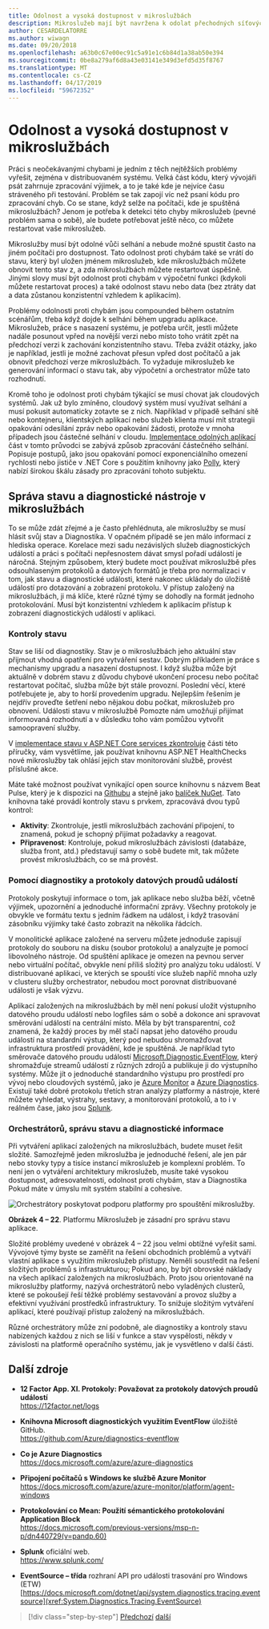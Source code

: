 ```yaml
---
title: Odolnost a vysoká dostupnost v mikroslužbách
description: Mikroslužeb mají být navržena k odolat přechodných síťových a závislosti selhání, musí být odolné vůči dosáhnout vysoké dostupnosti.
author: CESARDELATORRE
ms.author: wiwagn
ms.date: 09/20/2018
ms.openlocfilehash: a63b0c67e00ec91c5a91e1c6b84d1a38ab50e394
ms.sourcegitcommit: 0be8a279af6d8a43e03141e349d3efd5d35f8767
ms.translationtype: MT
ms.contentlocale: cs-CZ
ms.lasthandoff: 04/17/2019
ms.locfileid: "59672352"
---
```

# <a name="resiliency-and-high-availability-in-microservices"></a>Odolnost a vysoká dostupnost v mikroslužbách

Práci s neočekávanými chybami je jedním z těch nejtěžších problémy vyřešit, zejména v distribuovaném systému. Velká část kódu, který vývojáři psát zahrnuje zpracování výjimek, a to je také kde je nejvíce času stráveného při testování. Problém se tak zapojí víc než psaní kódu pro zpracování chyb. Co se stane, když selže na počítači, kde je spuštěná mikroslužbách? Jenom je potřeba k detekci této chyby mikroslužeb (pevné problém sama o sobě), ale budete potřebovat ještě něco, co můžete restartovat vaše mikroslužeb.

Mikroslužby musí být odolné vůči selhání a nebude možné spustit často na jiném počítači pro dostupnost. Tato odolnost proti chybám také se vrátí do stavu, který byl uložen jménem mikroslužeb, kde mikroslužbách můžete obnovit tento stav z, a zda mikroslužbách můžete restartovat úspěšně. Jinými slovy musí být odolnost proti chybám v výpočetní funkci (kdykoli můžete restartovat proces) a také odolnost stavu nebo data (bez ztráty dat a data zůstanou konzistentní vzhledem k aplikacím).

Problémy odolnosti proti chybám jsou compounded během ostatním scénářům, třeba když dojde k selhání během upgradu aplikace. Mikroslužeb, práce s nasazení systému, je potřeba určit, jestli můžete nadále posunout vpřed na novější verzi nebo místo toho vrátit zpět na předchozí verzi k zachování konzistentního stavu. Třeba zvážit otázky, jako je například, jestli je možné zachovat přesun vpřed dost počítačů a jak obnovit předchozí verze mikroslužbách. To vyžaduje mikroslužeb ke generování informací o stavu tak, aby výpočetní a orchestrator může tato rozhodnutí.

Kromě toho je odolnost proti chybám týkající se musí chovat jak cloudových systémů. Jak už bylo zmíněno, cloudový systém musí využívat selhání a musí pokusit automaticky zotavte se z nich. Například v případě selhání sítě nebo kontejneru, klientských aplikací nebo služeb klienta musí mít strategii opakování odesílání zpráv nebo opakování žádosti, protože v mnoha případech jsou částečné selhání v cloudu. [Implementace odolných aplikací](../implement-resilient-applications/index.md) část v tomto průvodci se zabývá způsob zpracování částečného selhání. Popisuje postupů, jako jsou opakování pomocí exponenciálního omezení rychlosti nebo jističe v .NET Core s použitím knihovny jako [Polly](https://github.com/App-vNext/Polly), který nabízí širokou škálu zásady pro zpracování tohoto subjektu.

## <a name="health-management-and-diagnostics-in-microservices"></a>Správa stavu a diagnostické nástroje v mikroslužbách

To se může zdát zřejmé a je často přehlédnuta, ale mikroslužby se musí hlásit svůj stav a Diagnostika. V opačném případě se jen málo informací z hlediska operace. Korelace mezi sadu nezávislých služeb diagnostických událostí a práci s počítači nepřesnostem dávat smysl pořadí událostí je náročná. Stejným způsobem, který budete moct používat mikroslužbě přes odsouhlaseným protokolů a datových formátů je třeba pro normalizaci v tom, jak stavu a diagnostické události, které nakonec ukládaly do úložiště událostí pro dotazování a zobrazení protokolu. V přístup založený na mikroslužbách, ji má klíče, které různé týmy se dohodly na formát jednoho protokolování. Musí být konzistentní vzhledem k aplikacím přístup k zobrazení diagnostických událostí v aplikaci.

### <a name="health-checks"></a>Kontroly stavu

Stav se liší od diagnostiky. Stav je o mikroslužbách jeho aktuální stav přijmout vhodná opatření pro vytváření sestav. Dobrým příkladem je práce s mechanismy upgradu a nasazení dostupnost. I když služba může být aktuálně v dobrém stavu z důvodu chybové ukončení procesu nebo počítač restartovat počítač, služba může být stále provozní. Poslední věcí, které potřebujete je, aby to horší provedením upgradu. Nejlepším řešením je nejdřív proveďte šetření nebo nějakou dobu počkat, mikroslužeb pro obnovení. Události stavu v mikroslužbě Pomozte nám umožňují přijímat informovaná rozhodnutí a v důsledku toho vám pomůžou vytvořit samoopravení služby.

V [implementace stavu v ASP.NET Core services zkontroluje](../implement-resilient-applications/monitor-app-health.md#implement-health-checks-in-aspnet-core-services) části této příručky, vám vysvětlíme, jak používat knihovnu ASP.NET HealthChecks nové mikroslužby tak ohlásí jejich stav monitorování službě, provést příslušné akce.

Máte také možnost používat vynikající open source knihovnu s názvem Beat Pulse, který je k dispozici na [Githubu](https://github.com/Xabaril/BeatPulse) a stejně jako [balíček NuGet](https://www.nuget.org/packages/BeatPulse/). Tato knihovna také provádí kontroly stavu s prvkem, zpracovává dvou typů kontrol:

- **Aktivity**: Zkontroluje, jestli mikroslužbách zachování připojení, to znamená, pokud je schopný přijímat požadavky a reagovat. 
- **Připravenost**: Kontroluje, pokud mikroslužbách závislosti (databáze, služba front, atd.) představují samy o sobě budete mít, tak můžete provést mikroslužbách, co se má provést. 

### <a name="using-diagnostics-and-logs-event-streams"></a>Pomocí diagnostiky a protokoly datových proudů událostí

Protokoly poskytují informace o tom, jak aplikace nebo služba běží, včetně výjimek, upozornění a jednoduché informační zprávy. Všechny protokoly je obvykle ve formátu textu s jedním řádkem na událost, i když trasování zásobníku výjimky také často zobrazit na několika řádcích.

V monolitické aplikace založené na serveru můžete jednoduše zapisují protokoly do souboru na disku (soubor protokolu) a analyzujte je pomocí libovolného nástroje. Od spuštění aplikace je omezen na pevnou server nebo virtuální počítač, obvykle není příliš složitý pro analýzu toku událostí. V distribuované aplikaci, ve kterých se spouští více služeb napříč mnoha uzly v clusteru služby orchestrator, nebudou moct porovnat distribuované události je však výzvu.

Aplikací založených na mikroslužbách by měl není pokusí uložit výstupního datového proudu událostí nebo logfiles sám o sobě a dokonce ani spravovat směrování událostí na centrální místo. Měla by být transparentní, což znamená, že každý proces by měl stačí napsat jeho datového proudu událostí na standardní výstup, který pod nebudou shromažďovat infrastruktura prostředí provádění, kde je spuštěná. Je například tyto směrovače datového proudu událostí [Microsoft.Diagnostic.EventFlow](https://github.com/Azure/diagnostics-eventflow), který shromažďuje streamů událostí z různých zdrojů a publikuje ji do výstupního systémy. Může jít o jednoduché standardního výstupu pro prostředí pro vývoj nebo cloudových systémů, jako je [Azure Monitor](https://azure.microsoft.com/services/monitor//) a [Azure Diagnostics](https://docs.microsoft.com/azure/azure-monitor/platform/diagnostics-extension-overview). Existují také dobré protokolu třetích stran analýzy platformy a nástroje, které můžete vyhledat, výstrahy, sestavy, a monitorování protokolů, a to i v reálném čase, jako jsou [Splunk](https://www.splunk.com/goto/Splunk_Log_Management?ac=ga_usa_log_analysis_phrase_Mar17&_kk=logs%20analysis&gclid=CNzkzIrex9MCFYGHfgodW5YOtA).

### <a name="orchestrators-managing-health-and-diagnostics-information"></a>Orchestrátorů, správu stavu a diagnostické informace

Při vytváření aplikací založených na mikroslužbách, budete muset řešit složité. Samozřejmě jeden mikroslužba je jednoduché řešení, ale jen pár nebo stovky typy a tisíce instancí mikroslužeb je komplexní problém. To není jen o vytváření architektury mikroslužeb, musíte také vysokou dostupnost, adresovatelnosti, odolnost proti chybám, stav a Diagnostika Pokud máte v úmyslu mít systém stabilní a cohesive.

![Orchestrátory poskytovat podporu platformy pro spouštění mikroslužby.](./media/image22.png)

**Obrázek 4 – 22**. Platformu Mikroslužeb je zásadní pro správu stavu aplikace.

Složité problémy uvedené v obrázek 4 – 22 jsou velmi obtížné vyřešit sami. Vývojové týmy byste se zaměřit na řešení obchodních problémů a vytváří vlastní aplikace s využitím mikroslužeb přístupy. Neměli soustředit na řešení složitých problémů s infrastrukturou; Pokud ano, by být obrovské náklady na všech aplikací založených na mikroslužbách. Proto jsou orientované na mikroslužby platformy, nazývá orchestrátorů nebo vyladěných clusterů, které se pokoušejí řeší těžké problémy sestavování a provoz služby a efektivní využívání prostředků infrastruktury. To snižuje složitým vytváření aplikací, které používají přístup založený na mikroslužbách.

Různé orchestrátory může zní podobně, ale diagnostiky a kontroly stavu nabízených každou z nich se liší v funkce a stav vyspělosti, někdy v závislosti na platformě operačního systému, jak je vysvětleno v další části.

## <a name="additional-resources"></a>Další zdroje

- **12 Factor App. XI. Protokoly: Považovat za protokoly datových proudů událostí** \
  <https://12factor.net/logs>

- **Knihovna Microsoft diagnostických využitím EventFlow** úložiště GitHub. \
  <https://github.com/Azure/diagnostics-eventflow>

- **Co je Azure Diagnostics** \
  <https://docs.microsoft.com/azure/azure-diagnostics>

- **Připojení počítačů s Windows ke službě Azure Monitor** \
  <https://docs.microsoft.com/azure/azure-monitor/platform/agent-windows>

- **Protokolování co Mean: Použití sémantického protokolování Application Block** \
  <https://docs.microsoft.com/previous-versions/msp-n-p/dn440729(v=pandp.60)>

- **Splunk** oficiální web. \
  <https://www.splunk.com/>

- **EventSource – třída** rozhraní API pro události trasování pro Windows (ETW) \
  [https://docs.microsoft.com/dotnet/api/system.diagnostics.tracing.eventsource](xref:System.Diagnostics.Tracing.EventSource)

>[!div class="step-by-step"]
>[Předchozí](microservice-based-composite-ui-shape-layout.md)
>[další](scalable-available-multi-container-microservice-applications.md)
